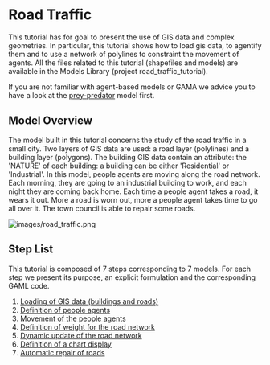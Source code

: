 # Road Traffic



This tutorial has for goal to present the use of GIS data and complex geometries. In particular, this tutorial shows how to load gis data, to agentify them and to use a network of polylines to constraint the movement of agents. All the files related to this tutorial (shapefiles and models) are available in the Models Library (project road\_traffic\_tutorial).

If you are not familiar with agent-based models or GAMA we advice you to have a look at the [prey-predator](PredatorPrey) model first.






## Model Overview
The model built in this tutorial concerns the study of the road traffic in a small city. Two layers of GIS data are used: a road layer (polylines) and a building layer (polygons). The building GIS data contain an attribute: the 'NATURE' of each building: a building can be either 'Residential' or 'Industrial'. In this model, people agents are moving along the road network. Each morning, they are going to an industrial building to work, and each night they are coming back home. Each time a people agent takes a road, it wears it out. More a road is worn out, more a people agent takes time to go all over it. The town council is able to repair some roads.

![images/road_traffic.png](resources/images/road_traffic.png)





## Step List

This tutorial is composed of 7 steps corresponding to 7 models. For each step we present its purpose, an explicit formulation and the corresponding GAML code.

  1. [Loading of GIS data (buildings and roads)](RoadTraficModel_step1)
  1. [Definition of people agents](RoadTraficModel_step2)
  1. [Movement of the people agents](RoadTraficModel_step3)
  1. [Definition of weight for the road network](RoadTraficModel_step4)
  1. [Dynamic update of the road network](RoadTraficModel_step5)
  1. [Definition of a chart display](RoadTraficModel_step6)
  1. [Automatic repair of roads](RoadTraficModel_step7)